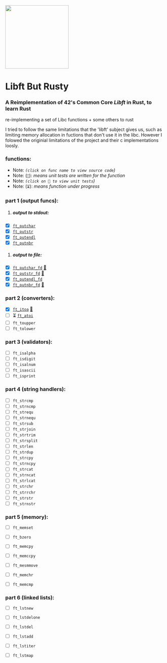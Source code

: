 <img src="https://user-images.githubusercontent.com/8974888/231858967-7c37bf1e-335b-4f5a-9760-da97be9f54bb.png" width="200" />

# Libft But Rusty

### A Reimplementation of 42's Common Core _Libft_ in Rust, to learn Rust

re-implementing a set of Libc functions + some others to rust

I tried to follow the same limitations that the 'libft' subject gives us, such as limiting memory allocation in fuctions that don't use it in the libc. However I folowed the originial limitations of the project and their c implementations loosly.


### functions:
- Note: _`(click on func name to view source code`)_
- Note: (`🧪`): _means unit tests are written for the function_
- Note: _`(click on 🧪 to view unit tests`)_
- Note: (`⏳`): _means function under progress_

### part 1 (output funcs):
1. ##### output to stdout:
- [x] [`ft_putchar`](./src/libft/ft_putchar.rs)
- [x] [`ft_putstr`](./src/libft/ft_putstr.rs)
- [x] [`ft_putendl`](./src/libft/ft_putendl.rs)
- [x] [`ft_putnbr`](./src/libft/ft_putnbr.rs)

1. ##### output to file:
- [x] [`ft_putchar_fd`](./src/libft/ft_putchar_fd.rs) [🧪](./src/tests/ft_putchar_fd_test.rs)
- [x] [`ft_putstr_fd`](./src/libft/ft_putstr_fd.rs) [🧪](./src/tests/ft_putstr_fd_test.rs)
- [x] [`ft_putendl_fd`](./src/libft/ft_putendl_fd.rs)
- [x] [`ft_putnbr_fd`](./src/libft/ft_putnbr_fd.rs) [🧪](./src/tests/ft_putnbr_fd_test.rs)

### part 2 (converters):
- [x] [`ft_itoa`](./src/libft/ft_itoa.rs) [🧪](./src/tests/ft_itoa_test.rs)
- [ ] ⏳ [`ft_atoi`](./src/libft/ft_atoi.rs)
- [ ] `ft_toupper`
- [ ] `ft_tolower`

### part 3 (validators):
- [ ] `ft_isalpha`
- [ ] `ft_isdigit`
- [ ] `ft_isalnum`
- [ ] `ft_isascii`
- [ ] `ft_isprint`

### part 4 (string handlers):
- [ ] `ft_strcmp`
- [ ] `ft_strncmp`
- [ ] `ft_strequ`
- [ ] `ft_strnequ`
- [ ] `ft_strsub`
- [ ] `ft_strjoin`
- [ ] `ft_strtrim`
- [ ] `ft_strsplit`
- [ ] `ft_strlen`
- [ ] `ft_strdup`
- [ ] `ft_strcpy`
- [ ] `ft_strncpy`
- [ ] `ft_strcat`
- [ ] `ft_strncat`
- [ ] `ft_strlcat`
- [ ] `ft_strchr`
- [ ] `ft_strrchr`
- [ ] `ft_strstr`
- [ ] `ft_strnstr`

### part 5 (memory):
- [ ] `ft_memset`
- [ ] `ft_bzero`
- [ ] `ft_memcpy`
- [ ] `ft_memccpy`
- [ ] `ft_mesmmove`
- [ ] `ft_memchr`
- [ ] `ft_memcmp`


### part 6 (linked lists):
- [ ] `ft_lstnew`
- [ ] `ft_lstdelone`
- [ ] `ft_lstdel`
- [ ] `ft_lstadd`
- [ ] `ft_lstiter`
- [ ] `ft_lstmap`

